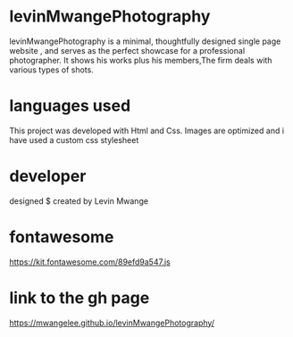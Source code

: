 # levinMwangePhotography
levinMwangePhotography is a minimal, thoughtfully designed single page website , and serves as the perfect showcase for a professional photographer. It shows his works plus his members,The firm deals with various types of shots.

# languages used
This project was developed with Html and Css.
Images are optimized and i have used a custom css stylesheet

# developer
designed $ created by Levin Mwange

# fontawesome
https://kit.fontawesome.com/89efd9a547.js

# link to the gh page
https://mwangelee.github.io/levinMwangePhotography/
